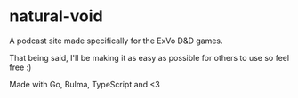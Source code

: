 # natural-void
A podcast site made specifically for the ExVo D&amp;D games.

That being said, I'll be making it as easy as possible for others to use so feel free :)

Made with Go, Bulma, TypeScript and &lt;3
